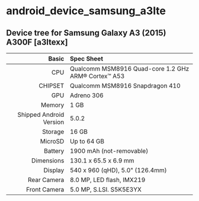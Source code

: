 # android_device_samsung_a3lte

## Device tree for Samsung Galaxy A3 (2015) A300F [a3ltexx]

Basic   | Spec Sheet
-------:|:-------------------------
CPU     | Qualcomm MSM8916 Quad-core 1.2 GHz ARM® Cortex™ A53
CHIPSET | Qualcomm MSM8916 Snapdragon 410
GPU     | Adreno 306
Memory  | 1 GB
Shipped Android Version | 5.0.2
Storage | 16 GB
MicroSD | Up to 64 GB
Battery | 1900 mAh (not-removable)
Dimensions | 130.1 x 65.5 x 6.9 mm
Display | 540 x 960 (qHD), 5.0" (126.4mm)
Rear Camera  | 8.0 MP, LED flash, IMX219
Front Camera | 5.0 MP, S.LSI. S5K5E3YX
